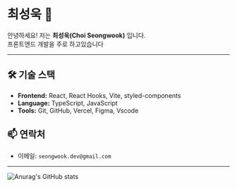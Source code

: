 # 최성욱 👋

안녕하세요! 저는 **최성욱(Choi Seongwook)** 입니다.  
프론트엔드 개발을 주로 하고있습니다

---

## 🛠 기술 스택
- **Frontend:** React, React Hooks, Vite, styled-components
- **Language:** TypeScript, JavaScript
- **Tools:** Git, GitHub, Vercel, Figma, Vscode

## 📫 연락처
- 이메일: `seongwook.dev@gmail.com`

---

![Anurag's GitHub stats](https://github-readme-stats.vercel.app/api?username=choiseongwook11&show_icons=true&theme=radical)
